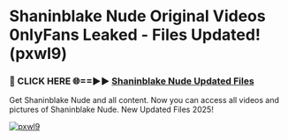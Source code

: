 # Shaninblake Nude Original Videos 0nlyFans Leaked - Files Updated! (pxwl9)

<h3>🔴 CLICK HERE 🌐==►► <a href="https://tinyurl.com/yc6ubb5a" rel="nofollow">Shaninblake Nude Updated Files</a></h3>

Get Shaninblake Nude and all content. Now you can access all videos and pictures of Shaninblake Nude. New Updated Files 2025!

[![pxwl9](https://i.imgur.com/7eu0CRL.gif)](https://tinyurl.com/yc6ubb5a)
